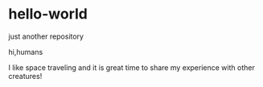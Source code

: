 # hello-world
just another repository



hi,humans

I like space traveling and it is great time to share my experience with other creatures!
